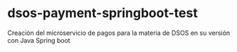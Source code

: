 # dsos-payment-springboot-test
Creación del microservicio de pagos para la materia de DSOS en su versión con Java Spring boot
